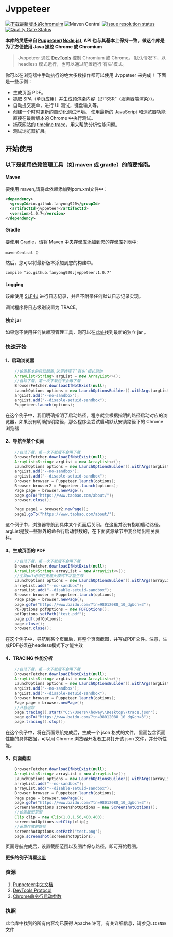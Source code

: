 # Jvppeteer
<p align = "left">
<a rel="nofollow" href="https://download-chromium.appspot.com/"><img src ="https://img.shields.io/badge/chromium%20download-latest-blue"  alt="下载最新版本的chromuim" style="max-width:100%;"></a> <a><img alt="Maven Central" src="https://img.shields.io/maven-central/v/io.github.fanyong920/jvppeteer"></a> <a href="https://github.com/fanyong920/jvppeteer/issues"><img alt="Issue resolution status" src="https://img.shields.io/github/issues/fanyong920/jvppeteer" style="max-width:100%;"></a>
    <a href="https://sonarcloud.io/dashboard?id=fanyong920_jvppeteer"><img alt="Quality Gate Status" src="https://sonarcloud.io/api/project_badges/measure?project=fanyong920_jvppeteer&metric=alert_status" style="max-width:100%;"></a>
</p>




**本库的灵感来自 [Puppeteer(Node.js)](https://github.com/puppeteer/puppeteer), API 也与其基本上保持一致，做这个库是为了方便使用 Java 操控 Chrome 或 Chromium**




   >Jvppeteer 通过 [DevTools](https://chromedevtools.github.io/devtools-protocol/) 控制 Chromium 或 Chrome。
   >默认情况下，以 headless 模式运行，也可以通过配置运行'有头'模式。


你可以在浏览器中手动执行的绝大多数操作都可以使用 Jvppeteer 来完成！ 下面是一些示例：

- 生成页面 PDF。
- 抓取 SPA（单页应用）并生成预渲染内容（即“SSR”（服务器端渲染））。
- 自动提交表单，进行 UI 测试，键盘输入等。
- 创建一个时时更新的自动化测试环境。 使用最新的 JavaScript 和浏览器功能直接在最新版本的 Chrome 中执行测试。
- 捕获网站的 [timeline trace](https://developers.google.com/web/tools/chrome-devtools/evaluate-performance/reference)，用来帮助分析性能问题。
- 测试浏览器扩展。

## 开始使用

### 以下是使用依赖管理工具（如 maven 或 gradle）的简要指南。
#### Maven
要使用 maven,请将此依赖添加到pom.xml文件中：

```xml
<dependency>
  <groupId>io.github.fanyong920</groupId>
  <artifactId>jvppeteer</artifactId>
  <version>1.0.7</version>
</dependency>
```

#### Gradle

要使用 Gradle，请将 Maven 中央存储库添加到您的存储库列表中:

```
mavenCentral（）
```

然后，您可以将最新版本添加到您的构建中。

```xml
compile "io.github.fanyong920:jvppeteer:1.0.7"
```

#### Logging

该库使用 [SLF4J](https://www.slf4j.org/) 进行日志记录，并且不附带任何默认日志记录实现。

调试程序将日志级别设置为 TRACE。

#### 独立 jar

如果您不使用任何依赖项管理工具，则可以在[此处](https://github.com/fanyong920/jvppeteer/releases/latest)找到最新的独立 jar 。

### 快速开始

#### 1、启动浏览器

```java
	//设置基本的启动配置,这里选择了‘有头’模式启动
	ArrayList<String> argList = new ArrayList<>();
    //自动下载，第一次下载后不会再下载
    BrowserFetcher.downloadIfNotExist(null);
    LaunchOptions options = new LaunchOptionsBuilder().withArgs(argList).withHeadless(false).build();
    argList.add("--no-sandbox");
    argList.add("--disable-setuid-sandbox");
    Puppeteer.launch(options);
```

在这个例子中，我们明确指明了启动路径，程序就会根据指明的路径启动对应的浏览器，如果没有明确指明路径，那么程序会尝试启动默认安装路径下的 Chrome 浏览器

#### 2、导航至某个页面

```java
	//自动下载，第一次下载后不会再下载
    BrowserFetcher.downloadIfNotExist(null);
    ArrayList<String> argList = new ArrayList<>();
    LaunchOptions options = new LaunchOptionsBuilder().withArgs(argList).withHeadless(false).build();
    argList.add("--no-sandbox");
    argList.add("--disable-setuid-sandbox");
    Browser browser = Puppeteer.launch(options);
    Browser browser2 = Puppeteer.launch(options);
    Page page = browser.newPage();
    page.goTo("https://www.taobao.com/about/");
    browser.close();

    Page page1 = browser2.newPage();
    page1.goTo("https://www.taobao.com/about/");
```

这个例子中，浏览器导航到具体某个页面后关闭。在这里并没有指明启动路径。argList是放一些额外的命令行启动参数的，在下面资源章节中我会给出相关资料。

#### 3、生成页面的 PDF

```java
	//自动下载，第一次下载后不会再下载
    BrowserFetcher.downloadIfNotExist(null);
    ArrayList<String> arrayList = new ArrayList<>();
    //生成pdf必须在无厘头模式下才能生效
    LaunchOptions options = new LaunchOptionsBuilder().withArgs(arrayList).withHeadless(true).build();
    arrayList.add("--no-sandbox");
    arrayList.add("--disable-setuid-sandbox");
    Browser browser = Puppeteer.launch(options);
    Page page = browser.newPage();
    page.goTo("https://www.baidu.com/?tn=98012088_10_dg&ch=3");
    PDFOptions pdfOptions = new PDFOptions();
    pdfOptions.setPath("test.pdf");
    page.pdf(pdfOptions);
    page.close();
    browser.close();
```

在这个例子中，导航到某个页面后，将整个页面截图，并写成PDF文件。注意，生成PDF必须在headless模式下才能生效

#### 4、TRACING 性能分析

```java
	//自动下载，第一次下载后不会再下载
    BrowserFetcher.downloadIfNotExist(null);
    ArrayList<String> argList = new ArrayList<>();
    LaunchOptions options = new LaunchOptionsBuilder().withArgs(argList).withHeadless(true).build();
    argList.add("--no-sandbox");
    argList.add("--disable-setuid-sandbox");
    Browser browser = Puppeteer.launch(options);
    Page page = browser.newPage();
    //开启追踪
    page.tracing().start("C:\\Users\\howay\\Desktop\\trace.json");
    page.goTo("https://www.baidu.com/?tn=98012088_10_dg&ch=3");
    page.tracing().stop();
```

在这个例子中，将在页面导航完成后，生成一个 json 格式的文件，里面包含页面性能的具体数据，可以用 Chrome 浏览器开发者工具打开该 json 文件，并分析性能。

#### 5、页面截图

```java
    BrowserFetcher.downloadIfNotExist(null);       
    ArrayList<String> arrayList = new ArrayList<>();
    LaunchOptions options = new LaunchOptionsBuilder().withArgs(arrayList).withHeadless(true).build();
    arrayList.add("--no-sandbox");
    arrayList.add("--disable-setuid-sandbox");
    Browser browser = Puppeteer.launch(options);
    Page page = browser.newPage();
    page.goTo("https://www.baidu.com/?tn=98012088_10_dg&ch=3");
    ScreenshotOptions screenshotOptions = new ScreenshotOptions();
    //设置截图范围
    Clip clip = new Clip(1.0,1.56,400,400);
    screenshotOptions.setClip(clip);
    //设置存放的路径
    screenshotOptions.setPath("test.png");
    page.screenshot(screenshotOptions);
```

页面导航完成后，设置截图范围以及图片保存路径，即可开始截图。

**更多的例子请看**[这里](https://github.com/fanyong920/jvppeteer/tree/master/example/src/main/java/com/ruiyun/example)

### 资源

1. [Puppeteer中文文档](https://zhaoqize.github.io/puppeteer-api-zh_CN/#/)
2. [DevTools Protocol](https://chromedevtools.github.io/devtools-protocol/)
3. [Chrome命令行启动参数](https://peter.sh/experiments/chromium-command-line-switches/)

### 执照

此仓库中找到的所有内容均已获得 Apache 许可。有关详细信息，请参见`LICENSE`文件
